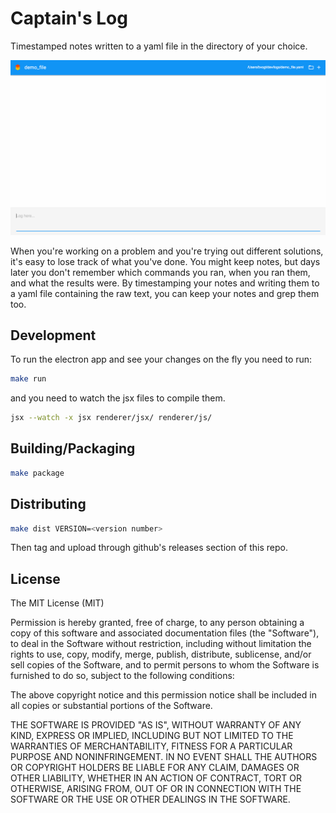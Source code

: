 # Captain's Log
Timestamped notes written to a yaml file in the directory of your choice.

![alt tag](/page/img/demo.gif)

When you're working on a problem and you're trying out different solutions, it's easy to lose track of what you've done. You might keep notes, but days later you don't remember which commands you ran, when you ran them, and what the results were. 
By timestamping your notes and writing them to a yaml file containing the raw text, you can keep your notes and grep them too.

## Development
To run the electron app and see your changes on the fly you need to run:
```bash
make run
```
and you need to watch the jsx files to compile them.
```bash
jsx --watch -x jsx renderer/jsx/ renderer/js/
```


## Building/Packaging

```bash
make package
```

## Distributing
```bash
make dist VERSION=<version number>
```
Then tag and upload through github's releases section of this repo.

## License
The MIT License (MIT)

Permission is hereby granted, free of charge, to any person obtaining a copy
of this software and associated documentation files (the "Software"), to deal
in the Software without restriction, including without limitation the rights
to use, copy, modify, merge, publish, distribute, sublicense, and/or sell
copies of the Software, and to permit persons to whom the Software is
furnished to do so, subject to the following conditions:

The above copyright notice and this permission notice shall be included in
all copies or substantial portions of the Software.

THE SOFTWARE IS PROVIDED "AS IS", WITHOUT WARRANTY OF ANY KIND, EXPRESS OR
IMPLIED, INCLUDING BUT NOT LIMITED TO THE WARRANTIES OF MERCHANTABILITY,
FITNESS FOR A PARTICULAR PURPOSE AND NONINFRINGEMENT. IN NO EVENT SHALL THE
AUTHORS OR COPYRIGHT HOLDERS BE LIABLE FOR ANY CLAIM, DAMAGES OR OTHER
LIABILITY, WHETHER IN AN ACTION OF CONTRACT, TORT OR OTHERWISE, ARISING FROM,
OUT OF OR IN CONNECTION WITH THE SOFTWARE OR THE USE OR OTHER DEALINGS IN
THE SOFTWARE.